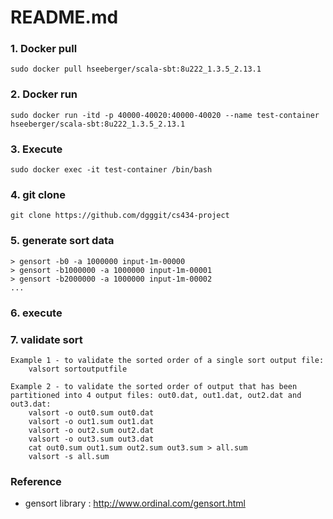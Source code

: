 # README.md

### 1. Docker pull
```
sudo docker pull hseeberger/scala-sbt:8u222_1.3.5_2.13.1
```

### 2. Docker run
```
sudo docker run -itd -p 40000-40020:40000-40020 --name test-container hseeberger/scala-sbt:8u222_1.3.5_2.13.1
```

### 3. Execute
```
sudo docker exec -it test-container /bin/bash
```

### 4. git clone
```
git clone https://github.com/dgggit/cs434-project
```

### 5. generate sort data
```
> gensort -b0 -a 1000000 input-1m-00000
> gensort -b1000000 -a 1000000 input-1m-00001
> gensort -b2000000 -a 1000000 input-1m-00002
...
```

### 6. execute

### 7. validate sort
```
Example 1 - to validate the sorted order of a single sort output file:
    valsort sortoutputfile

Example 2 - to validate the sorted order of output that has been
partitioned into 4 output files: out0.dat, out1.dat, out2.dat and out3.dat:
    valsort -o out0.sum out0.dat
    valsort -o out1.sum out1.dat
    valsort -o out2.sum out2.dat
    valsort -o out3.sum out3.dat
    cat out0.sum out1.sum out2.sum out3.sum > all.sum
    valsort -s all.sum
```

### Reference
- gensort library : http://www.ordinal.com/gensort.html